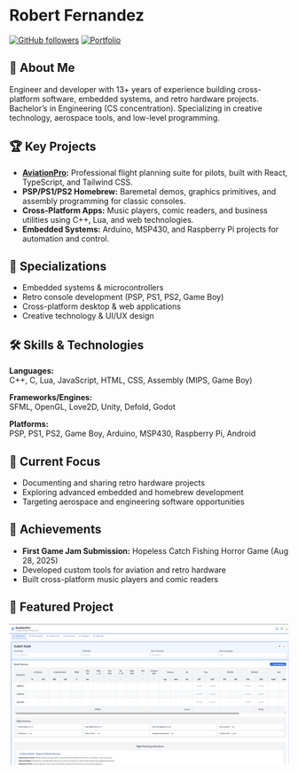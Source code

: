 # Robert Fernandez

[![GitHub followers](https://img.shields.io/github/followers/robfernan?label=Follow&style=social)](https://github.com/robfernan)
[![Portfolio](https://img.shields.io/badge/Portfolio-Online-blue)](YOUR_PORTFOLIO_LINK)

## 🚀 About Me

Engineer and developer with 13+ years of experience building cross-platform software, embedded systems, and retro hardware projects. Bachelor’s in Engineering (CS concentration). Specializing in creative technology, aerospace tools, and low-level programming.

## 🏆 Key Projects

- **[AviationPro](https://github.com/robfernan/AviationPro):** Professional flight planning suite for pilots, built with React, TypeScript, and Tailwind CSS.
- **PSP/PS1/PS2 Homebrew:** Baremetal demos, graphics primitives, and assembly programming for classic consoles.
- **Cross-Platform Apps:** Music players, comic readers, and business utilities using C++, Lua, and web technologies.
- **Embedded Systems:** Arduino, MSP430, and Raspberry Pi projects for automation and control.

## 🧠 Specializations

- Embedded systems & microcontrollers
- Retro console development (PSP, PS1, PS2, Game Boy)
- Cross-platform desktop & web applications
- Creative technology & UI/UX design

## 🛠️ Skills & Technologies

**Languages:**  
C++, C, Lua, JavaScript, HTML, CSS, Assembly (MIPS, Game Boy)

**Frameworks/Engines:**  
SFML, OpenGL, Love2D, Unity, Defold, Godot

**Platforms:**  
PSP, PS1, PS2, Game Boy, Arduino, MSP430, Raspberry Pi, Android

## 🎯 Current Focus

- Documenting and sharing retro hardware projects
- Exploring advanced embedded and homebrew development
- Targeting aerospace and engineering software opportunities

## 🏅 Achievements

- **First Game Jam Submission:** Hopeless Catch Fishing Horror Game (Aug 28, 2025)
- Developed custom tools for aviation and retro hardware
- Built cross-platform music players and comic readers

## 📸 Featured Project

![AviationPro Screenshot](https://github.com/robfernan/AviationPro/raw/main/assets/screenshots/flightplan.png)
